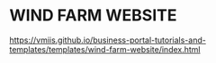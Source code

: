 # WIND FARM WEBSITE

https://vmiis.github.io/business-portal-tutorials-and-templates/templates/wind-farm-website/index.html
